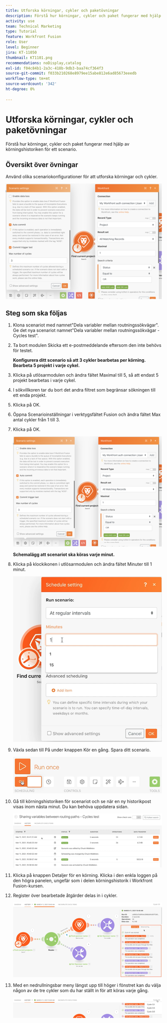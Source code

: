 ```yaml
---
title: Utforska körningar, cykler och paketövningar
description: Förstå hur körningar, cykler och paket fungerar med hjälp av körningshistoriken för ett scenario.
activity: use
team: Technical Marketing
type: Tutorial
feature: Workfront Fusion
role: User
level: Beginner
jira: KT-11050
thumbnail: KT1101.png
recommendations: noDisplay,catalog
exl-id: f04c84b1-2a3c-418b-9db3-baa74cf364f3
source-git-commit: f033b210268e8979ee15abe812e6ad85673eeedb
workflow-type: tm+mt
source-wordcount: '342'
ht-degree: 0%

---
```


# Utforska körningar, cykler och paketövningar

Förstå hur körningar, cykler och paket fungerar med hjälp av körningshistoriken för ett scenario.

## Översikt över övningar

Använd olika scenariokonfigurationer för att utforska körningar och cykler.

![Utforska körcykler och paket Bild 1](../12-exercises/assets/exploring-runs-cycles-and-bundles-walkthrough-1.png)

## Steg som ska följas

1. Klona scenariot med namnet&quot;Dela variabler mellan routningssökvägar&quot;. Ge det nya scenariot namnet&quot;Dela variabler mellan routningssökvägar - Cycles test&quot;.
1. Ta bort modulen Skicka ett e-postmeddelande eftersom den inte behövs för testet.

   **Konfigurera ditt scenario så att 3 cykler bearbetas per körning. Bearbeta 5 projekt i varje cykel.**

1. Klicka på utlösarmodulen och ändra fältet Maximal till 5, så att endast 5 projekt bearbetas i varje cykel.
1. I sökvillkoren tar du bort det andra filtret som begränsar sökningen till ett enda projekt.
1. Klicka på OK.

1. Öppna Scenarioinställningar i verktygsfältet Fusion och ändra fältet Max antal cykler från 1 till 3.
1. Klicka på OK.

   ![Utforska körcykler och paket Bild 1](../12-exercises/assets/exploring-runs-cycles-and-bundles-walkthrough-1.png)


   **Schemalägg att scenariot ska köras varje minut.**

1. Klicka på klockikonen i utlösarmodulen och ändra fältet Minuter till 1 minut.

   ![Utforska körcykler och paket Bild 2](../12-exercises/assets/exploring-runs-cycles-and-bundles-walkthrough-2.png)

1. Växla sedan till På under knappen Kör en gång. Spara ditt scenario.

   ![Utforska körcykler och paket Bild 3](../12-exercises/assets/exploring-runs-cycles-and-bundles-walkthrough-3.png)

1. Gå till körningshistoriken för scenariot och se när en ny historikpost visas inom nästa minut. Du kan behöva uppdatera sidan.

   ![Utforska körcykler och paket Bild 1](../12-exercises/assets/exploring-runs-cycles-and-bundles-walkthrough-4.png)

1. Klicka på knappen Detaljer för en körning. Klicka i den enkla loggen på den högra panelen, ungefär som i delen körningshistorik i Workfront Fusion-kursen.
1. Register över bearbetade åtgärder delas in i cykler.

   ![Utforska körcykler och paket Bild 5](../12-exercises/assets/exploring-runs-cycles-and-bundles-walkthrough-5.png)

1. Med en nedrullningsbar meny längst upp till höger i fönstret kan du välja någon av de tre cykler som du har ställt in för att köras varje gång.

   ![Utforska körcykler och paket Bild 6](../12-exercises/assets/exploring-runs-cycles-and-bundles-walkthrough-6.png)
